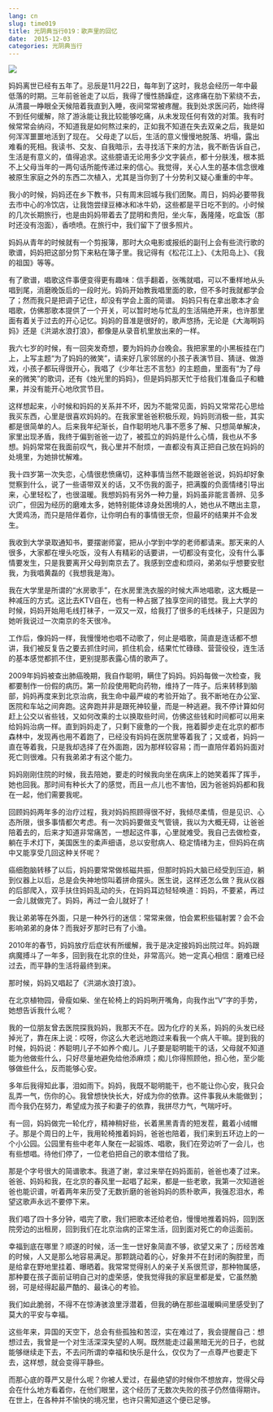 ```yaml
---
lang: cn
slug: time019
title: 光阴典当行019：歌声里的回忆
date:  2015-12-03
categories: 光阴典当行
---
```

![](http://oouh9u8nz.bkt.gdipper.com/time019.jpg)

妈妈离世已经有五年了。忌辰是11月22日，每年到了这时，我总会经历一年中最低落的时期。三年前爸爸走了以后，我得了慢性肠躁症，这疼痛在肋下萦绕不去，从清晨一睁眼全天候陪着我直到入睡，夜间常常被疼醒。我到处求医问药，始终得不到任何缓解，除了游泳能让我比较能够吃痛，从未发现任何有效的对策。我有时候常常会纳闷，不知道我是如何熬过来的，正如我不知道在失去双亲之后，我是如何浑浑噩噩地活到了现在。
父母走了以后，生活的意义慢慢地脱落、坍塌，露出难看的死相。我读书、交友、自我暗示，去寻找活下来的方法，我不断告诉自己，生活是有意义的，值得追求。这些臆语无论用多少文字装点，都十分肤浅，根本抵不上父母当年的一两句话所能传递过来的信心。我觉得，关心人生的基本信念很难被原生家庭之外的东西二次植入，尤其是当你到了十分势利又疑心重重的中年。

我小的时候，妈妈还在乡下教书，只有周末回城与我们团聚。周日，妈妈必要带我去市中心的冷饮店，让我饱尝绿豆棒冰和冰牛奶，这些都是平日吃不到的。小时候的几次长期旅行，也是由妈妈带着去了昆明和贵阳，坐火车，轰隆隆，吃盒饭（那时还没有泡面），香喷喷。在旅行中，我们留下了很多照片。

妈妈从青年的时候就有一个剪报簿，那时大众电影或报纸的副刊上会有些流行歌的歌谱，妈妈把这部分剪下来粘在簿子里。我记得有《松花江上》、《太阳岛上》、《我的祖国》等等。

有了歌谱，唱歌这件事便变得更有趣味：信手翻着，张嘴就唱，可以不重样地从头唱到尾，消磨晚饭后的一段时光。妈妈开始教我唱里面的歌，但不多时我就都学会了；然而我只是把调子记住，却没有学会上面的简谱。
妈妈只有在拿出歌本才会唱歌，仿佛那歌本提供了一个开关，可以暂时地与忙乱的生活隔绝开来，也许那里面有着关于过去的开心记忆。妈妈的音准是很好的，歌声悠扬，无论是《大海啊妈妈》还是《洪湖水浪打浪》，都像是从录音机里放出来的一样。

我六七岁的时候，有一回突发奇想，要为妈妈办台晚会。我把家里的小黑板挂在门上，上写主题“为了妈妈的微笑”，请来好几家邻居的小孩子表演节目、猜谜、做游戏，小孩子都玩得很开心，我唱了《少年壮志不言愁》的主题曲，里面有“为了母亲的微笑”的歌词，还有《烛光里的妈妈》，但是妈妈那天忙于给我们准备瓜子和糖果，并没有能开心地欣赏节目。

这样想起来，小时候和妈妈的关系并不坏，因为不能常见面，妈妈又常常花心思给我买东西，心里是很喜欢妈妈的。在我家里爸爸积极乐观，妈妈则消极一些，其实都是很简单的人。后来我年纪渐长，自作聪明地凡事不愿多了解、只想简单解决，家里出现矛盾，我终于偏到爸爸一边了，被孤立的妈妈是什么心情，我也从不多想。妈妈常常在我面前叹气，我心里并不耐烦，一直都没有真正把自己放在妈妈的处境里，为她排忧解难。

我十四岁第一次失恋，心情很悲愤痛切，这种事情当然不能跟爸爸说，妈妈却好象觉察到什么，说了一些语带双关的话，又不伤我的面子，把满腹的负面情绪引导出来，心里轻松了，也很温暖。我想妈妈有另外一种力量，妈妈虽非能言善辨、见多识广，但因为经历的磨难太多，她特别能体谅身处困境的人，她也从不瞎出主意，大煲鸡汤，而只是陪伴着你，让你明白有的事情很无奈，但最坏的结果并不会发生。

我收到大学录取通知书，要摆谢师宴，把从小学到中学的老师都请来。那天来的人很多，大家都在埋头吃饭，没有人有精彩的话要讲，一切都没有变化，没有什么事情要发生，只是我要离开父母到南京去了。我感到空虚和烦闷，弟弟似乎想要安慰我，为我唱黄磊的《我想我是海》。

我在大学里是所谓的“水房歌手”，在水房里洗衣服的时候大声地唱歌，这大概是一种减压的方式。这比去KTV自在，也有一种占据了独享空间的错觉。我上大学的时候，妈妈开始用毛线打袜子，一双又一双，给我打了很多的毛线袜子，只是因为她听我说过一次南京的冬天很冷。

工作后，像妈妈一样，我慢慢地也唱不动歌了，何止是唱歌，简直是连话都不想讲，我们被反复告之要去抓住时间，抓住机会，结果忙忙碌碌、营营役役，连生活的基本感觉都抓不住，更别提那表露心情的歌声了。

2009年妈妈被查出肺癌晚期，我自作聪明，瞒住了妈妈。妈妈每做一次检查，我都要制作一份假的病历。第一阶段使用靶向药物，维持了一阵子。后来转移到脑部，妈妈再度来到北京治病，我生命中最严峻的考验开始了。我不断地在办公室、医院和车站之间奔跑。这奔跑并非是跟死神较量，而是一种逃避。我不停计算如何赶上公交以省些钱，又如何改乘的士以换取些时间，仿佛这些钱和时间都可以用来给妈妈治病一样。直到妈妈走了，只剩下疲惫的一个我，拖着脚步走在北京的都市森林中，发现再也用不着跑了，已经没有妈妈在医院里等着我了；又或者，妈妈一直在等着我，只是我却选择了在外面跑，因为那样较容易；而一直陪伴着妈妈面对死亡则很难。只有我弟弟才有这个能力。

妈妈刚刚住院的时候，我去陪她，要走的时候我向坐在病床上的她笑着挥了挥手，她也回我。那时间有种长大了的感觉，而且一点儿也不害怕，因为爸爸妈妈都和我在一起，他们需要我呢。

回顾妈妈两年多的治疗过程，我对妈妈照顾得很不好，我倾尽柔情，但是见识、心态所限，很多事情都欠考虑。有一次妈妈要做支气管镜，我以为大概无碍，让爸爸陪着去的，后来才知道非常痛苦，一想起这件事，心里就难受。我自己去做检查，躺在手术灯下，美国医生的柔声细语，总以安慰病人、稳定情绪为主，但妈妈在病中又能享受几回这种关怀呢？

癌细胞脑转移了以后，妈妈要常常做核磁共振，但那时妈妈大脑已经受到压迫，躺到仪器上以后，总是会失神地惊叫着拼命摆头。医生说，这样还怎么做？我从仪器的后部爬入，双手扶住妈妈乱动的头，在妈妈耳边轻轻唤道：妈妈，不要紧，再过一会儿就做完了。妈妈，再过一会儿就好了！

我让弟弟等在外面，只是一种外行的迷信：常常来做，怕会累积些辐射罢？会不会影响弟弟的身体？而我好歹那时已有了小渔。

2010年的春节，妈妈放疗后症状有所缓解，我于是决定接妈妈出院过年。妈妈跟病魔搏斗了一年多，回到我在北京的住处，非常高兴。她一定真心相信：磨难已经过去，而平静的生活将最终到来。

那时候，妈妈又唱起了《洪湖水浪打浪》。

在北京植物园，骨瘦如柴、坐在轮椅上的妈妈咧开嘴角，向我作出“V”字的手势，她想告诉我什么呢？

我的一位朋友曾去医院探我妈妈，我那天不在。因为化疗的关系，妈妈的头发已经掉光了，靠在床上说：哎呀，你这么大老远地跑过来看我一个病人干嘛。提到我的时候，妈妈说：养聪明儿子不如养个痴儿。儿子要是聪明能干的话，父母就不知道能为他做些什么，只好尽量地避免给他添麻烦；痴儿你得照顾他，担心他，至少能够做些什么，反而能够心安。

多年后我得知此事，泪如雨下。妈妈，我既不聪明能干，也不能让你心安，我只会乱弄一气，伤你的心。我曾想快快长大，好成为你的依靠。这件事我从未能做到；而今我仍在努力，希望成为孩子和妻子的依靠，我拼尽力气，气喘吁吁。

有一回，妈妈做完一轮化疗，精神稍好些，长着黑黑青青的短发茬，戴着小绒帽子。那是个周日的上午，我用轮椅推着妈妈，爸爸也陪着，我们来到五环边上的一个小公园。公园里有些中老年人聚在一起锻炼、唱歌，我们在旁边听了一会儿，也有些想唱。待他们停了，一位老伯把自己的歌本借给了我。

那是个字号很大的简谱歌本。我道了谢，拿过来举在妈妈面前，爸爸也凑了过来。爸爸、妈妈和我，在北京的春风里一起唱了起来，都是一些老歌，我第一次知道爸爸也能识谱，听着两年来历受了无数折磨的爸爸妈妈的质朴歌声，我强忍泪水，希望这歌声永远不要停下来。

我们唱了四十多分钟，唱完了歌，我们把歌本还给老伯，慢慢地推着妈妈，回到医院旁边的出租房，回到我们在北京治病的正常生活，回到面对死亡的命运面前。

幸福到底在哪里？顺遂的时候，活一生一世好象简直不够，欲望又来了；历经苦难的时候，人又是那么地容易满足。那颗跳动着的心，好象并不在封闭的胸腔里，而是给拿在野地里挂着、曝晒着。我常常觉得别人的亲子关系很荒谬，那种物属感，那种要在孩子面前证明自己对的虚荣感，使我觉得我的家庭里都是爱，它虽然脆弱，可是经得起最严酷的、最诛心的考验。 

我们如此脆弱，不得不在惊涛骇浪里浮潜着，但我的确在那些温暖瞬间里感受到了莫大的平安与幸福。

这些年来，异国的天空下，总会有些孤独和苦涩，实在难过了，我会提醒自己：想想过去，我曾是一个对生活深深失望的人啊。既然能走过最黑暗无光的日子，也就能够继续走下去，不去问所谓的幸福和快乐是什么，仅仅为了一点尊严也要走下去，这样想，就会变得平静些。

而那心底的尊严又是什么呢？你被人爱过，在最绝望的时候你不想放弃，觉得父母会在什么地方看着你，在他们眼里，这个经历了无数次失败的孩子仍然值得期许。在世上，在各种并不愉快的境况里，也许只需知道这个便已足够。


